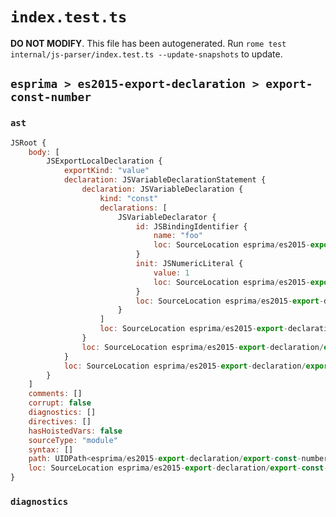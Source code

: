 # `index.test.ts`

**DO NOT MODIFY**. This file has been autogenerated. Run `rome test internal/js-parser/index.test.ts --update-snapshots` to update.

## `esprima > es2015-export-declaration > export-const-number`

### `ast`

```javascript
JSRoot {
	body: [
		JSExportLocalDeclaration {
			exportKind: "value"
			declaration: JSVariableDeclarationStatement {
				declaration: JSVariableDeclaration {
					kind: "const"
					declarations: [
						JSVariableDeclarator {
							id: JSBindingIdentifier {
								name: "foo"
								loc: SourceLocation esprima/es2015-export-declaration/export-const-number/input.js 1:13-1:16 (foo)
							}
							init: JSNumericLiteral {
								value: 1
								loc: SourceLocation esprima/es2015-export-declaration/export-const-number/input.js 1:19-1:20
							}
							loc: SourceLocation esprima/es2015-export-declaration/export-const-number/input.js 1:13-1:20
						}
					]
					loc: SourceLocation esprima/es2015-export-declaration/export-const-number/input.js 1:7-1:21
				}
				loc: SourceLocation esprima/es2015-export-declaration/export-const-number/input.js 1:7-1:21
			}
			loc: SourceLocation esprima/es2015-export-declaration/export-const-number/input.js 1:0-1:21
		}
	]
	comments: []
	corrupt: false
	diagnostics: []
	directives: []
	hasHoistedVars: false
	sourceType: "module"
	syntax: []
	path: UIDPath<esprima/es2015-export-declaration/export-const-number/input.js>
	loc: SourceLocation esprima/es2015-export-declaration/export-const-number/input.js 1:0-2:0
}
```

### `diagnostics`

```

```
